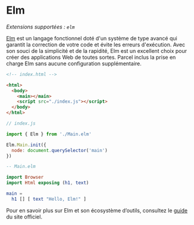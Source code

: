 # Elm

_Extensions supportées : `elm`_

[Elm](https://elm-lang.org/) est un langage fonctionnel doté d'un système de
type avancé qui garantit la correction de votre code et évite les erreurs
d'exécution. Avec son souci de la simplicité et de la rapidité, Elm est un
excellent choix pour créer des applications Web de toutes sortes. Parcel inclus la
prise en charge Elm sans aucune configuration supplémentaire.

```html
<!-- index.html -->

<html>
  <body>
    <main></main>
    <script src="./index.js"></script>
  </body>
</html>
```

```javascript
// index.js

import { Elm } from './Main.elm'

Elm.Main.init({
  node: document.querySelector('main')
})
```

```elm
-- Main.elm

import Browser
import Html exposing (h1, text)

main =
  h1 [] [ text "Hello, Elm!" ]
```

Pour en savoir plus sur Elm et son écosystème d’outils, consultez le
[guide](https://guide.elm-lang.org/) du site officiel.
